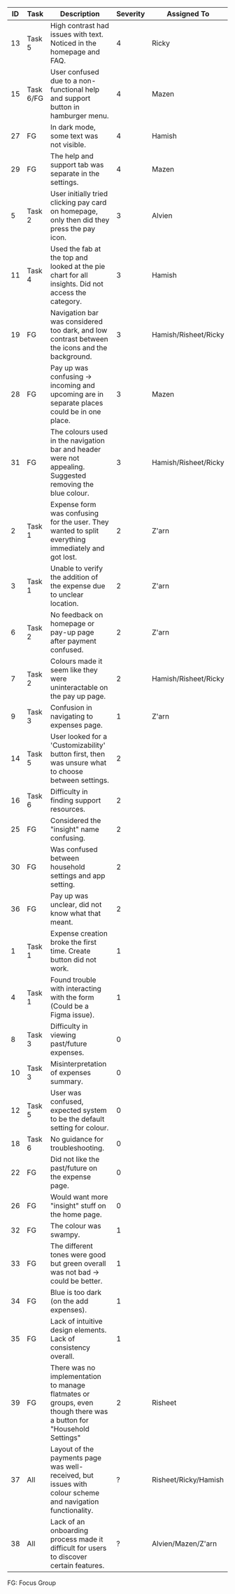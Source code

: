 | ID  | Task  | Description                                                                                             | Severity | Assigned To     |
|-----|-------|---------------------------------------------------------------------------------------------------------|----------|-----------------|
| 13  | Task 5| High contrast had issues with text. Noticed in the homepage and FAQ.                                     | 4        |      Ricky           |
| 15  | Task 6/FG| User confused due to a non-functional help and support button in hamburger menu.                         | 4        |         Mazen        |
| 27  | FG    | In dark mode, some text was not visible.                                                                 | 4        |      Hamish           |
| 29  | FG    | The help and support tab was separate in the settings.                                                   | 4        |     Mazen            |
| 5   | Task 2| User initially tried clicking pay card on homepage, only then did they press the pay icon.               | 3        |     Alvien            |
| 11  | Task 4| Used the fab at the top and looked at the pie chart for all insights. Did not access the category.       | 3        |     Hamish            |
| 19  | FG    | Navigation bar was considered too dark, and low contrast between the icons and the background.           | 3        |        Hamish/Risheet/Ricky         |
| 28  | FG    | Pay up was confusing -> incoming and upcoming are in separate places could be in one place.              | 3        |      Mazen           |
| 31  | FG    | The colours used in the navigation bar and header were not appealing. Suggested removing the blue colour.| 3        |       Hamish/Risheet/Ricky          |
| 2   | Task 1| Expense form was confusing for the user. They wanted to split everything immediately and got lost.       | 2        |   Z'arn              |
| 3   | Task 1| Unable to verify the addition of the expense due to unclear location.                                    | 2        |        Z'arn          |
| 6   | Task 2| No feedback on homepage or pay-up page after payment confused.                                           | 2        |         Z'arn         |
| 7   | Task 2| Colours made it seem like they were uninteractable on the pay up page.                                   | 2        |     Hamish/Risheet/Ricky            |
| 9   | Task 3| Confusion in navigating to expenses page.                                                                | 1        |       Z'arn          |
| 14  | Task 5| User looked for a 'Customizability' button first, then was unsure what to choose between settings.       | 2        |                 |
| 16  | Task 6| Difficulty in finding support resources.                                                                 | 2        |                 |
| 25  | FG    | Considered the "insight" name confusing.                                                                 | 2        |                 |
| 30  | FG    | Was confused between household settings and app setting.                                                 | 2        |                 |
| 36  | FG    | Pay up was unclear, did not know what that meant.                                                        | 2        |                 |
| 1   | Task 1| Expense creation broke the first time. Create button did not work.                                       | 1        |                 |
| 4   | Task 1| Found trouble with interacting with the form (Could be a Figma issue).                                   | 1        |                 |
| 8   | Task 3| Difficulty in viewing past/future expenses.                                                              | 0        |                 |
| 10  | Task 3| Misinterpretation of expenses summary.                                                                   | 0        |                 |
| 12  | Task 5| User was confused, expected system to be the default setting for colour.                                 | 0        |                 |
| 18  | Task 6| No guidance for troubleshooting.                                                                         | 0        |                 |
| 22  | FG    | Did not like the past/future on the expense page.                                                        | 0        |                 |
| 26  | FG    | Would want more "insight" stuff on the home page.                                                        | 0        |                 |
| 32  | FG    | The colour was swampy.                                                                                   | 1        |                 |
| 33  | FG    | The different tones were good but green overall was not bad -> could be better.                          | 1        |                 |
| 34  | FG    | Blue is too dark (on the add expenses).                                                                  | 1        |                 |
| 35  | FG    | Lack of intuitive design elements. Lack of consistency overall.                                          | 1        |                 |
| 39  | FG    |  There was no implementation to manage flatmates or groups, even though there was a button for "Household Settings"                                       | 2        |   Risheet              |
| 37  | All   | Layout of the payments page was well-received, but issues with colour scheme and navigation functionality.| ?        |        Risheet/Ricky/Hamish         |
| 38  | All   | Lack of an onboarding process made it difficult for users to discover certain features.                  | ?        |    Alvien/Mazen/Z'arn             |

FG: Focus Group
